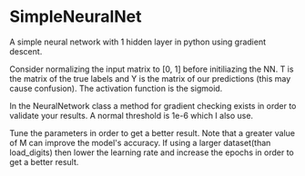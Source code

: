 # SimpleNeuralNet
A simple neural network with 1 hidden layer in python using gradient descent.

Consider normalizing the input matrix to [0, 1] before initiliazing the NN. 
T is the matrix of the true labels and Y is the matrix of our predictions (this may cause confusion).
The activation function is the sigmoid.

In the NeuralNetwork class a method for gradient checking exists in order to validate your results. A normal threshold is 1e-6 which I also use.

Tune the parameters in order to get a better result. Note that a greater value of M can improve the model's accuracy. If using a larger dataset(than load_digits) then lower the learning rate and increase the epochs in order to get a better result.
